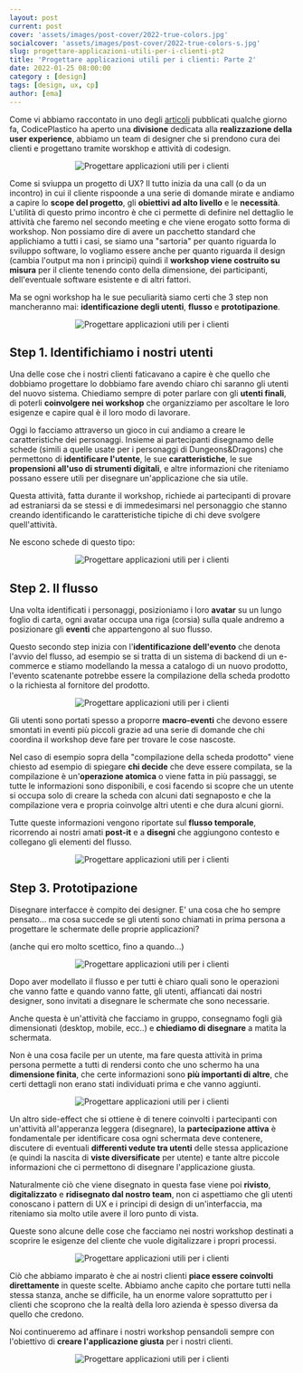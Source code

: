 ```yaml
---
layout: post
current: post
cover: 'assets/images/post-cover/2022-true-colors.jpg'
socialcover: 'assets/images/post-cover/2022-true-colors-s.jpg'
slug: progettare-applicazioni-utili-per-i-clienti-pt2
title: 'Progettare applicazioni utili per i clienti: Parte 2'
date: 2022-01-25 08:00:00
category : [design]
tags: [design, ux, cp]
author: [ema]
---
```


Come vi abbiamo raccontato in uno degli [articoli](https://blog.codiceplastico.com/progettare-applicazioni-utili-per-i-clienti) pubblicati qualche giorno fa, CodicePlastico ha aperto una **divisione** dedicata alla **realizzazione della user experience**, abbiamo un team di designer che si prendono cura dei clienti e progettano tramite worskhop e attività di codesign.

<figure style="text-align:center"><img src="/assets/images/post-content/ema-designer/emadesigner_s_002.png" alt="Progettare applicazioni utili per i clienti" /></figure>

Come si sviuppa un progetto di UX? Il tutto inizia da una call (o da un incontro) in cui il cliente rispoonde a una serie di domande mirate e andiamo a capire lo **scope del progetto**, gli **obiettivi ad alto livello** e le **necessità**. L'utilità di questo primo incontro è che ci permette di definire nel dettaglio le attività che faremo nel secondo meeting e che viene erogato sotto forma di workshop. Non possiamo dire di avere un pacchetto standard che applichiamo a tutti i casi, se siamo una "sartoria" per quanto riguarda lo sviluppo software, lo vogliamo essere anche per quanto riguarda il design (cambia l'output ma non i principi) quindi il **workshop viene costruito su misura** per il cliente tenendo conto della dimensione, dei participanti, dell'eventuale software esistente e di altri fattori.

Ma se ogni workshop ha le sue peculiarità siamo certi che 3 step non mancheranno mai: **identificazione degli utenti**, **flusso** e **prototipazione**.

<figure style="text-align:center"><img src="/assets/images/post-content/ema-designer/emadesigner_s_001.png" alt="Progettare applicazioni utili per i clienti" /></figure>

## Step 1. Identifichiamo i nostri utenti

Una delle cose che i nostri clienti faticavano a capire è che quello che dobbiamo progettare lo dobbiamo fare avendo chiaro chi saranno gli utenti del nuovo sistema. Chiediamo sempre di poter parlare con gli **utenti finali**, di poterli **coinvolgere nei workshop** che organizziamo per ascoltare le loro esigenze e capire qual è il loro modo di lavorare.

Oggi lo facciamo attraverso un gioco in cui andiamo a creare le caratteristiche dei personaggi. Insieme ai partecipanti disegnamo delle schede (simili a quelle usate per i personaggi di Dungeons&Dragons) che permettono di **identificare l'utente**, le sue **caratteristiche**, le sue **propensioni all'uso di strumenti digitali**, e altre informazioni che riteniamo possano essere utili per disegnare un'applicazione che sia utile.

Questa attività, fatta durante il workshop, richiede ai partecipanti di provare ad estraniarsi da se stessi e di immedesimarsi nel personaggio che stanno creando identificando le caratteristiche tipiche di chi deve svolgere quell'attività.

Ne escono schede di questo tipo:

<figure style="text-align:center"><img src="/assets/images/post-content/ema-designer/emadesigner_people.png" alt="Progettare applicazioni utili per i clienti" /></figure>

## Step 2. Il flusso

Una volta identificati i personaggi, posizioniamo i loro **avatar** su un lungo foglio di carta, ogni avatar occupa una riga (corsia) sulla quale andremo a posizionare gli **eventi** che appartengono al suo flusso.

Questo secondo step inizia con l'**identificazione dell'evento** che denota l'avvio del flusso, ad esempio se si tratta di un sistema di backend di un e-commerce e stiamo modellando la messa a catalogo di un nuovo prodotto, l'evento scatenante potrebbe essere la compilazione della scheda prodotto o la richiesta al fornitore del prodotto.

<figure style="text-align:center"><img src="/assets/images/post-content/ema-designer/emadesigner_s_004.png" alt="Progettare applicazioni utili per i clienti" /></figure>

Gli utenti sono portati spesso a proporre **macro-eventi** che devono essere smontati in eventi più piccoli grazie ad una serie di domande che chi coordina il workshop deve fare per trovare le cose nascoste.

Nel caso di esempio sopra della "compilazione della scheda prodotto" viene chiesto ad esempio di spiegare **chi decide** che deve essere compilata, se la compilazione è un'**operazione atomica** o viene fatta in più passaggi, se tutte le informazioni sono disponibili, e cosi facendo si scopre che un utente si occupa solo di creare la scheda con alcuni dati segnaposto e che la compilazione vera e propria coinvolge altri utenti e che dura alcuni giorni.

Tutte queste informazioni vengono riportate sul **flusso temporale**, ricorrendo ai nostri amati **post-it** e a **disegni** che aggiungono contesto e collegano gli elementi del flusso.

<figure style="text-align:center"><img src="/assets/images/post-content/ema-designer/emadesigner_flusso.png" alt="Progettare applicazioni utili per i clienti" /></figure>

## Step 3. Prototipazione

Disegnare interfacce è compito dei designer. E' una cosa che ho sempre pensato... ma cosa succede se gli utenti sono chiamati in prima persona a progettare le schermate delle proprie applicazioni?

(anche qui ero molto scettico, fino a quando...)

<figure style="text-align:center"><img src="/assets/images/post-content/ema-designer/emadesigner_s_005.png" alt="Progettare applicazioni utili per i clienti" /></figure>

Dopo aver modellato il flusso e per tutti è chiaro quali sono le operazioni che vanno fatte e quando vanno fatte, gli utenti, affiancati dai nostri designer, sono invitati a disegnare le schermate che sono necessarie.

Anche questa è un'attività che facciamo in gruppo, consegnamo fogli già dimensionati (desktop, mobile, ecc..) e **chiediamo di disegnare** a matita la schermata.

Non è una cosa facile per un utente, ma fare questa attività in prima persona permette a tutti di rendersi conto che uno schermo ha una **dimensione finita**, che certe informazioni sono **più importanti di altre**, che certi dettagli non erano stati individuati prima e che vanno aggiunti.

<figure style="text-align:center"><img src="/assets/images/post-content/ema-designer/emadesigner_xl_004.png" alt="Progettare applicazioni utili per i clienti" /></figure>

Un altro side-effect che si ottiene è di tenere coinvolti i partecipanti con un'attività all'apperanza leggera (disegnare), la **partecipazione attiva** è fondamentale per identificare cosa ogni schermata deve contenere, discutere di eventuali **differenti vedute tra utenti** delle stessa applicazione (e quindi la nascita di **viste diversificate** per utente) e tante altre piccole informazioni che ci permettono di disegnare l'applicazione giusta.

Naturalmente ciò che viene disegnato in questa fase viene poi **rivisto**, **digitalizzato** e **ridisegnato dal nostro team**, non ci aspettiamo che gli utenti conoscano i pattern di UX e i principi di design di un'interfaccia, ma riteniamo sia molto utile avere il loro punto di vista.

Queste sono alcune delle cose che facciamo nei nostri workshop destinati a scoprire le esigenze del cliente che vuole digitalizzare i propri processi.

<figure style="text-align:center"><img src="/assets/images/post-content/ema-designer/emadesigner_xl_005.png" alt="Progettare applicazioni utili per i clienti" /></figure>

Ciò che abbiamo imparato è che ai nostri clienti **piace essere coinvolti direttamente** in queste scelte. Abbiamo anche capito che portare tutti nella stessa stanza, anche se difficile, ha un enorme valore soprattutto per i clienti che scoprono che la realtà della loro azienda è spesso diversa da quello che credono.

Noi continueremo ad affinare i nostri workshop pensandoli sempre con l'obiettivo di **creare l'applicazione giusta** per i nostri clienti.

<figure style="text-align:center"><img src="/assets/images/post-content/ema-designer/emadesigner_s_003.png" alt="Progettare applicazioni utili per i clienti" /></figure>